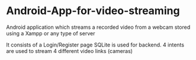 # Android-App-for-video-streaming
Android application which streams a recorded video from a webcam stored using a Xampp or any type of server

It consists of a Login/Register page SQLite is used for backend.
4 intents are used to stream 4 different video links (cameras)
